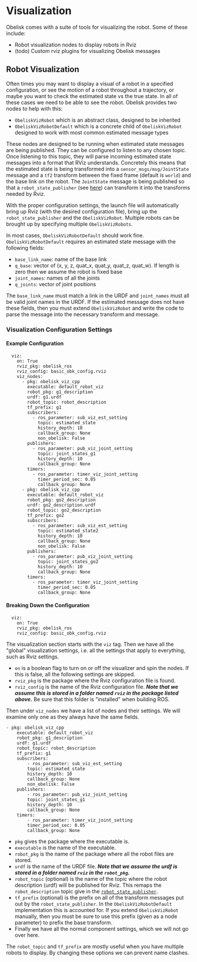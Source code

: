 # Visualization
Obelisk comes with a suite of tools for visualizing the robot. Some of these include:
- Robot visualization nodes to display robots in Rviz
- (todo) Custom rviz plugins for visualizing Obelisk messages

## Robot Visualization
Often times you may want to display a visual of a robot in a specified configuration, or see the motion of a robot throughout a trajectory, or maybe you want to check the estimated state vs the true state. In all of these cases we need to be able to see the robot. Obelisk provides two nodes to help with this:
- `ObeliskVizRobot` which is an abstract class, designed to be inherited
- `ObeliskVizRobotDefault` which is a concrete child of `ObeliskVizRobot` designed to work with most common estimated message types

These nodes are designed to be running when estimated state messages are being published. They can be configured to listen to any chosen topic. Once listening to this topic, they will parse incoming estimated state messages into a format that RViz understands. Concretely this means that the estimated state is being transformed into a `sensor_msgs/msg/JointState` message and a `tf2` transform between the fixed frame (default is `world`) and the base link on the robot. The `JointState` message is being published so that a `robot_state_publisher` (see [here](https://index.ros.org/p/robot_state_publisher/github-ros-robot_state_publisher/#humble)) can transform it into the transforms needed by Rviz.

With the proper configuration settings, the launch file will automatically bring up Rviz (with the desired configuration file), bring up the `robot_state_publisher` and the `ObeliskVizRobot`. Multiple robots can be brought up by specifying multiple `ObeliskVizRobots`.

In most cases, `ObeliskVizRobotDefault` should work fine. `ObeliskVizRobotDefault` requires an estimated state message with the following fields:
- `base_link_name`: name of the base link
- `q_base`: vector of (x, y, z, quat_x, quat_y, quat_z, quat_w). If length is zero then we assume the robot is fixed base
- `joint_names`: names of all the joints
- `q_joints`: vector of joint positions

The `base_link_name` must match a link in the URDF and `joint_names` must all be valid joint names in the URDF. If the estimated message does not have these fields, then you must extend `ObeliskVizRobot` and write the code to parse the message into the necessary transform and message.

### Visualization Configuration Settings
#### Example Configuration
```
  viz:
    on: True
    rviz_pkg: obelisk_ros
    rviz_config: basic_obk_config.rviz
    viz_nodes:
      - pkg: obelisk_viz_cpp
        executable: default_robot_viz
        robot_pkg: g1_description
        urdf: g1.urdf
        robot_topic: robot_description
        tf_prefix: g1
        subscribers:
          - ros_parameter: sub_viz_est_setting
            topic: estimated_state
            history_depth: 10
            callback_group: None
            non_obelisk: False
        publishers:
          - ros_parameter: pub_viz_joint_setting
            topic: joint_states_g1
            history_depth: 10
            callback_group: None
        timers:
          - ros_parameter: timer_viz_joint_setting
            timer_period_sec: 0.05
            callback_group: None
      - pkg: obelisk_viz_cpp
        executable: default_robot_viz
        robot_pkg: go2_description
        urdf: go2_description.urdf
        robot_topic: go2_description
        tf_prefix: go2
        subscribers:
          - ros_parameter: sub_viz_est_setting
            topic: estimated_state2
            history_depth: 10
            callback_group: None
            non_obelisk: False
        publishers:
          - ros_parameter: pub_viz_joint_setting
            topic: joint_states_go2
            history_depth: 10
            callback_group: None
        timers:
          - ros_parameter: timer_viz_joint_setting
            timer_period_sec: 0.05
            callback_group: None
```
#### Breaking Down the Configuration
```
  viz:
    on: True
    rviz_pkg: obelisk_ros
    rviz_config: basic_obk_config.rviz
```
The visualization section starts with the `viz` tag. Then we have all the "global" visualization settings, i.e. all the settings that apply to everything, such as Rviz settings.
- `on` is a boolean flag to turn on or off the visualizer and spin the nodes. If this is false, all the following settings are skipped.
- `rviz_pkg` is the package where the Rviz configuration file is found.
- `rviz_config` is the name of the Rviz configuration file. ***Note that we assume this is stored in a folder named `rviz` in the package listed above.*** Be sure that this folder is "installed" when building ROS.

Then under `viz_nodes` we have a list of nodes and their settings. We will examine only one as they always have the same fields.
```
- pkg: obelisk_viz_cpp
    executable: default_robot_viz
    robot_pkg: g1_description
    urdf: g1.urdf
    robot_topic: robot_description
    tf_prefix: g1
    subscribers:
        - ros_parameter: sub_viz_est_setting
        topic: estimated_state
        history_depth: 10
        callback_group: None
        non_obelisk: False
    publishers:
        - ros_parameter: pub_viz_joint_setting
        topic: joint_states_g1
        history_depth: 10
        callback_group: None
    timers:
        - ros_parameter: timer_viz_joint_setting
        timer_period_sec: 0.05
        callback_group: None
```
- `pkg` gives the package where the executable is.
- `executable` is the name of the executable.
- `robot_pkg` is the name of the package where all the robot files are stored.
- `urdf` is the name of the URDF file. ***Note that we assume the urdf is stored in a folder named `rviz` in the `robot_pkg`.***
- `robot_topic` (optional) is the name of the topic where the robot description (urdf) will be published for Rviz. This remaps the `robot_description` topic give in the [`robot_state_publisher`](https://index.ros.org/p/robot_state_publisher/github-ros-robot_state_publisher/#humble).
- `tf_prefix` (optional) is the prefix on all of the transform messages put out by the `robot_state_publisher`. In the `ObeliskVizRobotDefault` implementation this is accounted for. If you extend `ObeliskVizRobot` manually, then you must be sure to use this prefix (given as a node parameter) to prefix the base transform.
- Finally we have all the normal component settings, which we will not go over here.

The `robot_topic` and `tf_prefix` are mostly useful when you have multiple robots to display. By changing these options we can prevent name clashes.

